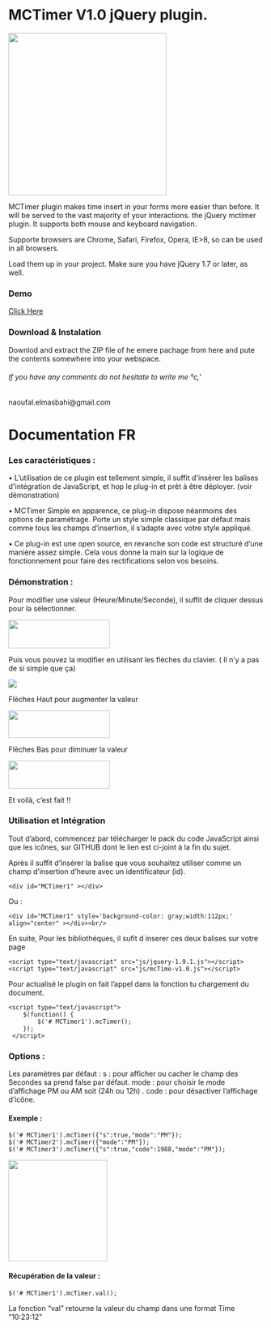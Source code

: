 MCTimer V1.0 jQuery plugin.
=======
<img border="0" height="320" src="http://1.bp.blogspot.com/-ylMTP2xVyFM/UcK9U9C4Q2I/AAAAAAAAAjQ/bFt36UAYDcc/s320/image001.png" width="312">

MCTimer plugin makes time insert in your forms more easier than before.
It will be served to the vast majority of your interactions.
the jQuery mctimer plugin. It supports both mouse and keyboard navigation.

Supporte browsers are Chrome, Safari, Firefox, Opera, IE>8, so can be used in all browsers.

Load them up in your project. Make sure you have jQuery 1.7 or later, as well.

<h3>
Demo</h3>
<a href="https://rawgithub.com/naoufalELMASBAHI/MCTimer/master/testMcTime.html" target="_blank">Click Here</a>

<h3>
Download & Instalation</h3>

Downlod and extract the ZIP file of he emere pachage from here and pute the contents somewhere into your webspace.

<h6>
If you have any comments do not hesitate to write me °c,'</h6>
naoufal.elmasbahi@gmail.com

Documentation FR
==========
<h3>Les caractéristiques :</h3>

• L’utilisation de ce plugin est tellement simple, il suffit d'insérer  les balises d'intégration de JavaScript, et hop le plug-in et prêt à être déployer. (voir démonstration)

• MCTimer Simple en apparence, ce plug-in dispose néanmoins des options de paramétrage. Porte un style simple classique par défaut mais comme tous les champs d’insertion, il s’adapte avec votre style appliqué.

• Ce plug-in est une open source, en revanche son code est structuré d’une manière assez simple. Cela vous donne la main sur la logique de fonctionnement pour faire des rectifications selon vos besoins.

<h3>Démonstration :</h3>

Pour modifier une valeur (Heure/Minute/Seconde), il suffit de cliquer dessus pour la sélectionner. 
 
<img border="0" height="56" src="http://3.bp.blogspot.com/-FTUG9WxSlgs/UcK-3pR6yHI/AAAAAAAAAkA/RPG8QwEY7-c/s200/image002.png" width="200">

Puis vous pouvez la modifier en utilisant les flèches du clavier. ( Il n’y a pas de si simple que ça) 

<img border="0" src="http://4.bp.blogspot.com/-pvFRzjxXN_I/UcK9U1qAX8I/AAAAAAAAAjM/o6-Yc796e1o/s1600/image003.png"> 

Flèches Haut pour augmenter la valeur 

<img border="0" height="54" src="http://2.bp.blogspot.com/-nnBarsWPoSY/UcK-3362SpI/AAAAAAAAAj8/-jMrtB5GwYY/s200/image005.png" width="200">

Flèches Bas  pour diminuer la valeur

<img border="0" height="55" src="http://2.bp.blogspot.com/-Qdc60jKKI24/UcK-3pHNpcI/AAAAAAAAAj4/s41f1RCuVrM/s200/image004.png" width="200">
 
 
Et voilà, c’est fait !!

<h3>Utilisation et Intégration</h3>

Tout d’abord, commencez par télécharger le pack du code JavaScript ainsi que les icônes, sur GITHUB dont le lien est ci-joint à la fin du sujet.
 
Après il suffit d’insérer  la balise que vous souhaitez utiliser comme un champ d’insertion d’heure avec un identificateur (id).

	<div id="MCTimer1" ></div>


Ou :

	
	<div id="MCTimer1" style='background-color: gray;width:112px;' align="center" ></div><br/>
	

En suite, Pour les bibliothéques, il sufit d inserer ces deux balises sur votre page


	<script type="text/javascript" src="js/jquery-1.9.1.js"></script>
	<script type="text/javascript" src="js/mcTime-v1.0.js"></script>


Pour actualisé le plugin on fait l’appel dans la fonction tu chargement du document.


	<script type="text/javascript">
	    $(function() {
	        $('# MCTimer1').mcTimer();
	    });    
	 </script>


<h3>Options :</h3>


Les paramètres par défaut :
   	s 	: pour  afficher ou cacher le champ des Secondes sa prend false par défaut. 
	mode 	: pour choisir le mode d’affichage PM ou AM soit (24h ou 12h) . 
	code 	: pour désactiver l’affichage d’icône. 


<h4>Exemple :</h4>

	$('# MCTimer1').mcTimer({"s":true,"mode":"PM"});
	$('# MCTimer2').mcTimer({"mode":"PM"});
	$('# MCTimer3').mcTimer({"s":true,"code":1988,"mode":"PM"});

<img border="0" height="200" src="http://1.bp.blogspot.com/-ylMTP2xVyFM/UcK9U9C4Q2I/AAAAAAAAAjQ/bFt36UAYDcc/s200/image001.png" width="195">
<h4>Récupération de la valeur :</h4>

	$('# MCTimer1').mcTimer.val();


La fonction “val” retourne la valeur du champ dans une format Time “10:23:12”



